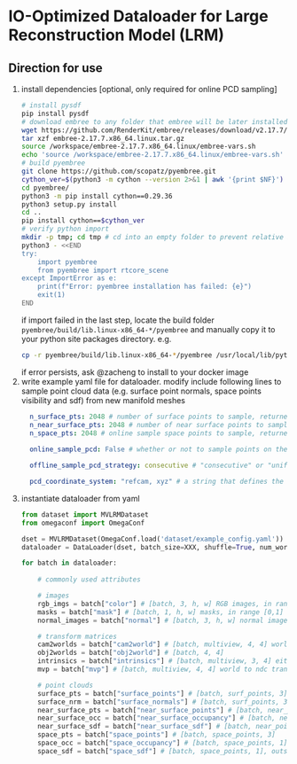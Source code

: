# IO-Optimized Dataloader for Large Reconstruction Model (LRM)

## Direction for use
1. install dependencies [optional, only required for online PCD sampling]
    ```bash
    # install pysdf
    pip install pysdf
    # download embree to any folder that embree will be later installed to
    wget https://github.com/RenderKit/embree/releases/download/v2.17.7/embree-2.17.7.x86_64.linux.tar.gz
    tar xzf embree-2.17.7.x86_64.linux.tar.gz 
    source /workspace/embree-2.17.7.x86_64.linux/embree-vars.sh
    echo 'source /workspace/embree-2.17.7.x86_64.linux/embree-vars.sh' >> ~/.bashrc
    # build pyembree
    git clone https://github.com/scopatz/pyembree.git
    cython_ver=$(python3 -m cython --version 2>&1 | awk '{print $NF}') 
    cd pyembree/
    python3 -m pip install cython==0.29.36 
    python3 setup.py install
    cd ..
    pip install cython==$cython_ver
    # verify python import
    mkdir -p tmp; cd tmp # cd into an empty folder to prevent relative import
    python3 - <<END
    try:
        import pyembree
        from pyembree import rtcore_scene
    except ImportError as e:
        print(f"Error: pyembree installation has failed: {e}")
        exit(1)
    END
    ```
    if import failed in the last step, locate the build folder `pyembree/build/lib.linux-x86_64-*/pyembree` and manually 
    copy it to your python site packages directory. e.g.
    ```bash
    cp -r pyembree/build/lib.linux-x86_64-*/pyembree /usr/local/lib/python3.8/dist-packages/
    ```
    if error persists, ask @zacheng to install to your docker image 
2. write example yaml file for dataloader. modify include following lines to sample point cloud data (e.g. surface point normals, space points visibility and sdf) from new manifold meshes
    ```yaml
      n_surface_pts: 2048 # number of surface points to sample, returned as "surface_points" and "surface_normals"
      n_near_surface_pts: 2048 # number of near surface points to sample, returned as "near_surface_points", "near_surface_visibility", "near_surface_sdf"
      n_space_pts: 2048 # online sample space points to sample, returned as "space_points", "space_visibility", "space_sdf"
      
      online_sample_pcd: False # whether or not to sample points on the fly, or load pre-sampled point clouds; it's recommended to turn off online sampling for new manifold meshes 

      offline_sample_pcd_strategy: consecutive # "consecutive" or "uniform" to specify how training pcds are selected among all 500k pre-sampled points. because all offline samples are shuffled and stored in chunked h5 files, "consecutive" local reads are much faster but less random while "uniform" is fully random

      pcd_coordinate_system: "refcam, xyz" # a string that defines the coordinate convention of point cloud data including points and point normals
    ```
3. instantiate dataloader from yaml
    ```python
    from dataset import MVLRMDataset
    from omegaconf import OmegaConf

    dset = MVLRMDataset(OmegaConf.load('dataset/example_config.yaml'))
    dataloader = DataLoader(dset, batch_size=XXX, shuffle=True, num_workers=X, collate_fn=dset.collate_fn, **kwargs)

    for batch in dataloader:
        
        # commonly used attributes

        # images
        rgb_imgs = batch["color"] # [batch, 3, h, w] RGB images, in range [0,1]
        masks = batch["mask"] # [batch, 1, h, w] masks, in range [0,1]
        normal_images = batch["normal"] # [batch, 3, h, w] normal images, in range [0,1]

        # transform matrices
        cam2worlds = batch["cam2world"] # [batch, multiview, 4, 4] world is always relative to reference camera
        obj2worlds = batch["obj2world"] # [batch, 4, 4]
        intrinsics = batch["intrinsics"] # [batch, multiview, 3, 4] either second last or last column is zeros, depending on pinhole or orthographic
        mvp = batch["mvp"] # [batch, multiview, 4, 4] world to ndc transform

        # point clouds
        surface_pts = batch["surface_points"] # [batch, surf_points, 3]
        surface_nrm = batch["surface_normals"] # [batch, surf_points, 3]
        near_surface_pts = batch["near_surface_points"] # [batch, near_points, 3]
        near_surface_occ = batch["near_surface_occupancy"] # [batch, near_points, 1] 
        near_surface_sdf = batch["near_surface_sdf"] # [batch, near_points, 1], outside is negative, inside is positive
        space_pts = batch["space_points"] # [batch, space_points, 3]
        space_occ = batch["space_occupancy"] # [batch, space_points, 1] 
        space_sdf = batch["space_sdf"] # [batch, space_points, 1], outside is negative, inside is positive

    ```



